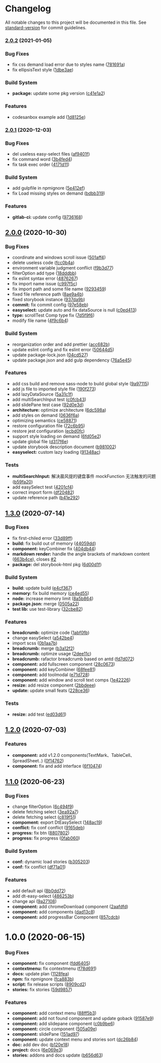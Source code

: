 # Changelog

All notable changes to this project will be documented in this file. See [standard-version](https://github.com/conventional-changelog/standard-version) for commit guidelines.

### [2.0.2](http://gitlab.prod.dtstack.cn/dt-insight-front/infrastructure/dt-react-component/compare/v2.0.1...v2.0.2) (2021-01-05)


### Bug Fixes

* fix css demand load error due to styles name ([781691a](http://gitlab.prod.dtstack.cn/dt-insight-front/infrastructure/dt-react-component/commit/781691a))
* fix ellipsisText style ([1dbe3ae](http://gitlab.prod.dtstack.cn/dt-insight-front/infrastructure/dt-react-component/commit/1dbe3ae))


### Build System

* **package:** update some pkg version ([c41e1a2](http://gitlab.prod.dtstack.cn/dt-insight-front/infrastructure/dt-react-component/commit/c41e1a2))


### Features

* codesanbox example add ([1d8125e](http://gitlab.prod.dtstack.cn/dt-insight-front/infrastructure/dt-react-component/commit/1d8125e))



### [2.0.1](http://gitlab.prod.dtstack.cn/dt-insight-front/infrastructure/dt-react-component/compare/v2.0.0...v2.0.1) (2020-12-03)


### Bug Fixes

* del useless easy-select files ([af9401f](http://gitlab.prod.dtstack.cn/dt-insight-front/infrastructure/dt-react-component/commit/af9401f))
* fix command word ([3b4fed4](http://gitlab.prod.dtstack.cn/dt-insight-front/infrastructure/dt-react-component/commit/3b4fed4))
* fix task exec order ([4171d11](http://gitlab.prod.dtstack.cn/dt-insight-front/infrastructure/dt-react-component/commit/4171d11))


### Build System

* add gulpfile in npmignore ([5e412ef](http://gitlab.prod.dtstack.cn/dt-insight-front/infrastructure/dt-react-component/commit/5e412ef))
* fix Load missing styles on demand ([bdbb319](http://gitlab.prod.dtstack.cn/dt-insight-front/infrastructure/dt-react-component/commit/bdbb319))


### Features

* **gitlab-ci:** update config ([9736168](http://gitlab.prod.dtstack.cn/dt-insight-front/infrastructure/dt-react-component/commit/9736168))



## [2.0.0](http://gitlab.prod.dtstack.cn/dt-insight-front/infrastructure/dt-react-component/compare/v1.4.1...v2.0.0) (2020-10-30)


### Bug Fixes

* coordinate and windows scroll issue ([501aff4](http://gitlab.prod.dtstack.cn/dt-insight-front/infrastructure/dt-react-component/commit/501aff4))
* delete useless code ([fcc0b4a](http://gitlab.prod.dtstack.cn/dt-insight-front/infrastructure/dt-react-component/commit/fcc0b4a))
* environment variable judgment conflict ([f9b3d77](http://gitlab.prod.dtstack.cn/dt-insight-front/infrastructure/dt-react-component/commit/f9b3d77))
* filterOption add type ([18dddbb](http://gitlab.prod.dtstack.cn/dt-insight-front/infrastructure/dt-react-component/commit/18dddbb))
* fix eslint syntax error ([4876267](http://gitlab.prod.dtstack.cn/dt-insight-front/infrastructure/dt-react-component/commit/4876267))
* fix import name issue ([c997f5c](http://gitlab.prod.dtstack.cn/dt-insight-front/infrastructure/dt-react-component/commit/c997f5c))
* fix import path and some file name ([9293459](http://gitlab.prod.dtstack.cn/dt-insight-front/infrastructure/dt-react-component/commit/9293459))
* fixed file reference path ([8ae9a4b](http://gitlab.prod.dtstack.cn/dt-insight-front/infrastructure/dt-react-component/commit/8ae9a4b))
* fixed storybook instance ([937da9b](http://gitlab.prod.dtstack.cn/dt-insight-front/infrastructure/dt-react-component/commit/937da9b))
* **commit:** fix commit config ([97e58eb](http://gitlab.prod.dtstack.cn/dt-insight-front/infrastructure/dt-react-component/commit/97e58eb))
* **easyselect:** update auto and fix dataSource is null ([c0ed413](http://gitlab.prod.dtstack.cn/dt-insight-front/infrastructure/dt-react-component/commit/c0ed413))
* **type:** scrollTest Comp type fix ([7d5f9f6](http://gitlab.prod.dtstack.cn/dt-insight-front/infrastructure/dt-react-component/commit/7d5f9f6))
* modify file name ([4f9c6b4](http://gitlab.prod.dtstack.cn/dt-insight-front/infrastructure/dt-react-component/commit/4f9c6b4))


### Build System

* reorganization order and add prettier ([acc682b](http://gitlab.prod.dtstack.cn/dt-insight-front/infrastructure/dt-react-component/commit/acc682b))
* update eslint config and fix eslint error ([50644d5](http://gitlab.prod.dtstack.cn/dt-insight-front/infrastructure/dt-react-component/commit/50644d5))
* update package-lock.json ([04cd527](http://gitlab.prod.dtstack.cn/dt-insight-front/infrastructure/dt-react-component/commit/04cd527))
* update package.json and add gulp dependency ([76a5e45](http://gitlab.prod.dtstack.cn/dt-insight-front/infrastructure/dt-react-component/commit/76a5e45))


### Features

* add css build and remove sass-node to build global style ([9a97115](http://gitlab.prod.dtstack.cn/dt-insight-front/infrastructure/dt-react-component/commit/9a97115))
* add js file to imported style file ([190f273](http://gitlab.prod.dtstack.cn/dt-insight-front/infrastructure/dt-react-component/commit/190f273))
* add lazyDataSource ([5a31c1f](http://gitlab.prod.dtstack.cn/dt-insight-front/infrastructure/dt-react-component/commit/5a31c1f))
* add multiSearchInput test ([c0fcb43](http://gitlab.prod.dtstack.cn/dt-insight-front/infrastructure/dt-react-component/commit/c0fcb43))
* add slidePane test case ([92d0e3d](http://gitlab.prod.dtstack.cn/dt-insight-front/infrastructure/dt-react-component/commit/92d0e3d))
* **architecture:** optimize architecture ([6dc598a](http://gitlab.prod.dtstack.cn/dt-insight-front/infrastructure/dt-react-component/commit/6dc598a))
* add styles on demand ([0636f6a](http://gitlab.prod.dtstack.cn/dt-insight-front/infrastructure/dt-react-component/commit/0636f6a))
* optimizing semantics ([ce58871](http://gitlab.prod.dtstack.cn/dt-insight-front/infrastructure/dt-react-component/commit/ce58871))
* restore configuration file ([72c6b95](http://gitlab.prod.dtstack.cn/dt-insight-front/infrastructure/dt-react-component/commit/72c6b95))
* restore jest configuration ([ecbd0fc](http://gitlab.prod.dtstack.cn/dt-insight-front/infrastructure/dt-react-component/commit/ecbd0fc))
* support style loading on demand ([6fd05e2](http://gitlab.prod.dtstack.cn/dt-insight-front/infrastructure/dt-react-component/commit/6fd05e2))
* update global file ([d317f6e](http://gitlab.prod.dtstack.cn/dt-insight-front/infrastructure/dt-react-component/commit/d317f6e))
* update storybook description document ([b981002](http://gitlab.prod.dtstack.cn/dt-insight-front/infrastructure/dt-react-component/commit/b981002))
* **easyselect:** custom lazy loading ([91348ac](http://gitlab.prod.dtstack.cn/dt-insight-front/infrastructure/dt-react-component/commit/91348ac))


### Tests

* **multiSearchInput:** 解决晨风提的键盘事件 mockFunction 无法触发的问题 ([b59fa20](http://gitlab.prod.dtstack.cn/dt-insight-front/infrastructure/dt-react-component/commit/b59fa20))
* add easySelect test ([4201cf4](http://gitlab.prod.dtstack.cn/dt-insight-front/infrastructure/dt-react-component/commit/4201cf4))
* correct import form ([df20482](http://gitlab.prod.dtstack.cn/dt-insight-front/infrastructure/dt-react-component/commit/df20482))
* update reference path ([b41e292](http://gitlab.prod.dtstack.cn/dt-insight-front/infrastructure/dt-react-component/commit/b41e292))



## [1.3.0](http://gitlab.prod.dtstack.cn/dt-insight-front/infrastructure/dt-react-component/compare/v1.2.0...v1.3.0) (2020-07-14)


### Bug Fixes

* fix first-chiled error ([33d89ff](http://gitlab.prod.dtstack.cn/dt-insight-front/infrastructure/dt-react-component/commit/33d89ff))
* **build:** fix build out of memory ([44059dd](http://gitlab.prod.dtstack.cn/dt-insight-front/infrastructure/dt-react-component/commit/44059dd))
* **component:** keyCombiner fix ([404db44](http://gitlab.prod.dtstack.cn/dt-insight-front/infrastructure/dt-react-component/commit/404db44))
* **markdown render:** handle the angle brackets of markdown content ([663b4ce](http://gitlab.prod.dtstack.cn/dt-insight-front/infrastructure/dt-react-component/commit/663b4ce)), closes [#2](http://gitlab.prod.dtstack.cn/dt-insight-front/infrastructure/dt-react-component/issues/2)
* **package:** del storybook-html pkg ([6d00d1f](http://gitlab.prod.dtstack.cn/dt-insight-front/infrastructure/dt-react-component/commit/6d00d1f))


### Build System

* **build:** update build ([e4cf367](http://gitlab.prod.dtstack.cn/dt-insight-front/infrastructure/dt-react-component/commit/e4cf367))
* **memory:** fix build memory ([ce4ed55](http://gitlab.prod.dtstack.cn/dt-insight-front/infrastructure/dt-react-component/commit/ce4ed55))
* **node:** increase memory limit ([8a5b864](http://gitlab.prod.dtstack.cn/dt-insight-front/infrastructure/dt-react-component/commit/8a5b864))
* **package.json:** merge ([0505a22](http://gitlab.prod.dtstack.cn/dt-insight-front/infrastructure/dt-react-component/commit/0505a22))
* **test lib:** use test-library ([32cbe82](http://gitlab.prod.dtstack.cn/dt-insight-front/infrastructure/dt-react-component/commit/32cbe82))


### Features

* **breadcrumb:** optimize code ([1abf0fb](http://gitlab.prod.dtstack.cn/dt-insight-front/infrastructure/dt-react-component/commit/1abf0fb))
* change easySelect ([a542be4](http://gitlab.prod.dtstack.cn/dt-insight-front/infrastructure/dt-react-component/commit/a542be4))
* import scss ([0b1aa7b](http://gitlab.prod.dtstack.cn/dt-insight-front/infrastructure/dt-react-component/commit/0b1aa7b))
* **breadcrumb:** merge ([b3a12f2](http://gitlab.prod.dtstack.cn/dt-insight-front/infrastructure/dt-react-component/commit/b3a12f2))
* **breadcrumb:** optimze usage ([2dee11c](http://gitlab.prod.dtstack.cn/dt-insight-front/infrastructure/dt-react-component/commit/2dee11c))
* **breadcrumb:** rafactor breadcrumb based on antd ([fd7d072](http://gitlab.prod.dtstack.cn/dt-insight-front/infrastructure/dt-react-component/commit/fd7d072))
* **component:** add fullscreen component ([28c0673](http://gitlab.prod.dtstack.cn/dt-insight-front/infrastructure/dt-react-component/commit/28c0673))
* **component:** add keyCombiner ([68fee81](http://gitlab.prod.dtstack.cn/dt-insight-front/infrastructure/dt-react-component/commit/68fee81))
* **component:** add toolmodal ([e71d728](http://gitlab.prod.dtstack.cn/dt-insight-front/infrastructure/dt-react-component/commit/e71d728))
* **component:** add window and scroll text comps ([1e42226](http://gitlab.prod.dtstack.cn/dt-insight-front/infrastructure/dt-react-component/commit/1e42226))
* **resize:** add resize component ([2bbdeee](http://gitlab.prod.dtstack.cn/dt-insight-front/infrastructure/dt-react-component/commit/2bbdeee))
* **update:** update small feats ([228ce36](http://gitlab.prod.dtstack.cn/dt-insight-front/infrastructure/dt-react-component/commit/228ce36))


### Tests

* **resize:** add test ([ed03d61](http://gitlab.prod.dtstack.cn/dt-insight-front/infrastructure/dt-react-component/commit/ed03d61))



## [1.2.0](http://gitlab.prod.dtstack.cn/dt-insight-front/infrastructure/dt-react-component/compare/v1.1.0...v1.2.0) (2020-07-03)


### Features

* **component:** add v1.2.0 components(TextMark、TableCell、SpreadSheet..) ([0f14762](http://gitlab.prod.dtstack.cn/dt-insight-front/infrastructure/dt-react-component/commit/0f14762))
* **component:** fix and add interface ([6f10474](http://gitlab.prod.dtstack.cn/dt-insight-front/infrastructure/dt-react-component/commit/6f10474))



## [1.1.0](http://gitlab.prod.dtstack.cn/dt-insight-front/infrastructure/dt-react-component/compare/v1.0.0...v1.1.0) (2020-06-23)


### Bug Fixes

* change filterOption ([6c494f9](http://gitlab.prod.dtstack.cn/dt-insight-front/infrastructure/dt-react-component/commit/6c494f9))
* delete fetching select ([3ea92a7](http://gitlab.prod.dtstack.cn/dt-insight-front/infrastructure/dt-react-component/commit/3ea92a7))
* delete fetching select ([c819f51](http://gitlab.prod.dtstack.cn/dt-insight-front/infrastructure/dt-react-component/commit/c819f51))
* **compoment:** export DtEasySelect ([148ac19](http://gitlab.prod.dtstack.cn/dt-insight-front/infrastructure/dt-react-component/commit/148ac19))
* **conflict:** fix conf conflict ([9165deb](http://gitlab.prod.dtstack.cn/dt-insight-front/infrastructure/dt-react-component/commit/9165deb))
* **progress:** fix btn ([8807802](http://gitlab.prod.dtstack.cn/dt-insight-front/infrastructure/dt-react-component/commit/8807802))
* **progress:** fix progress ([0fab060](http://gitlab.prod.dtstack.cn/dt-insight-front/infrastructure/dt-react-component/commit/0fab060))


### Build System

* **conf:** dynamic load stories ([b305203](http://gitlab.prod.dtstack.cn/dt-insight-front/infrastructure/dt-react-component/commit/b305203))
* **conf:** fix conflict ([df71a01](http://gitlab.prod.dtstack.cn/dt-insight-front/infrastructure/dt-react-component/commit/df71a01))


### Features

* add default api ([8b0dd72](http://gitlab.prod.dtstack.cn/dt-insight-front/infrastructure/dt-react-component/commit/8b0dd72))
* add dt-easy-select ([486253b](http://gitlab.prod.dtstack.cn/dt-insight-front/infrastructure/dt-react-component/commit/486253b))
* change api ([9a27108](http://gitlab.prod.dtstack.cn/dt-insight-front/infrastructure/dt-react-component/commit/9a27108))
* **component:** add chromeDownload component ([2aafdfd](http://gitlab.prod.dtstack.cn/dt-insight-front/infrastructure/dt-react-component/commit/2aafdfd))
* **component:** add components ([dad13c8](http://gitlab.prod.dtstack.cn/dt-insight-front/infrastructure/dt-react-component/commit/dad13c8))
* **component:** add progressBar Component ([857cdcb](http://gitlab.prod.dtstack.cn/dt-insight-front/infrastructure/dt-react-component/commit/857cdcb))



# 1.0.0 (2020-06-15)


### Bug Fixes

* **component:** fix component ([fdd6405](http://gitlab.prod.dtstack.cn/dt-insight-front/infrastructure/dt-react-component/commit/fdd6405))
* **contextmenu:** fix contextmenu ([f78d691](http://gitlab.prod.dtstack.cn/dt-insight-front/infrastructure/dt-react-component/commit/f78d691))
* **docs:** update plan ([1128fea](http://gitlab.prod.dtstack.cn/dt-insight-front/infrastructure/dt-react-component/commit/1128fea))
* **npm:** fix npmignore ([fca883b](http://gitlab.prod.dtstack.cn/dt-insight-front/infrastructure/dt-react-component/commit/fca883b))
* **script:** fix release scripts ([8909cd2](http://gitlab.prod.dtstack.cn/dt-insight-front/infrastructure/dt-react-component/commit/8909cd2))
* **stories:** fix stories ([59d9857](http://gitlab.prod.dtstack.cn/dt-insight-front/infrastructure/dt-react-component/commit/59d9857))


### Features

* **component:** add context menu ([88ff5b3](http://gitlab.prod.dtstack.cn/dt-insight-front/infrastructure/dt-react-component/commit/88ff5b3))
* **component:** add not found component and update goback ([91587e9](http://gitlab.prod.dtstack.cn/dt-insight-front/infrastructure/dt-react-component/commit/91587e9))
* **component:** add slidepane component ([c0b9be6](http://gitlab.prod.dtstack.cn/dt-insight-front/infrastructure/dt-react-component/commit/c0b9be6))
* **component:** circle component ([505a09e](http://gitlab.prod.dtstack.cn/dt-insight-front/infrastructure/dt-react-component/commit/505a09e))
* **component:** slidePane ([151ad97](http://gitlab.prod.dtstack.cn/dt-insight-front/infrastructure/dt-react-component/commit/151ad97))
* **component:** update context menu and stories sort ([dc26b84](http://gitlab.prod.dtstack.cn/dt-insight-front/infrastructure/dt-react-component/commit/dc26b84))
* **doc:** add dev doc ([b120e18](http://gitlab.prod.dtstack.cn/dt-insight-front/infrastructure/dt-react-component/commit/b120e18))
* **project:** docs ([6e069e3](http://gitlab.prod.dtstack.cn/dt-insight-front/infrastructure/dt-react-component/commit/6e069e3))
* **stories:** addons and docs update ([b656d63](http://gitlab.prod.dtstack.cn/dt-insight-front/infrastructure/dt-react-component/commit/b656d63))
